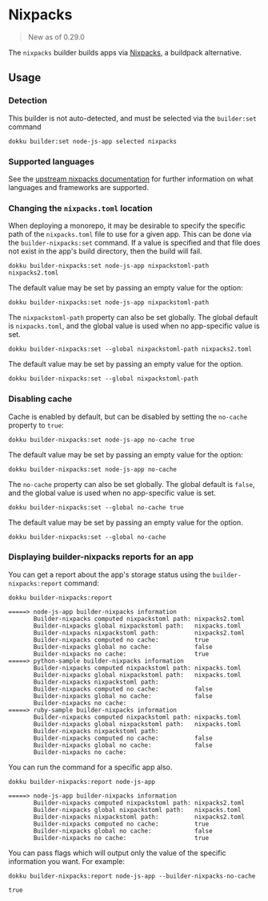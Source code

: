 # Nixpacks

> New as of 0.29.0

The `nixpacks` builder builds apps via [Nixpacks](https://nixpacks.com/), a buildpack alternative.

## Usage

### Detection

This builder is not auto-detected, and must be selected via the `builder:set` command

```shell
dokku builder:set node-js-app selected nixpacks
```

### Supported languages

See the [upstream nixpacks documentation](https://nixpacks.com/docs) for further information on what languages and frameworks are supported.

### Changing the `nixpacks.toml` location

When deploying a monorepo, it may be desirable to specify the specific path of the `nixpacks.toml` file to use for a given app. This can be done via the `builder-nixpacks:set` command. If a value is specified and that file does not exist in the app's build directory, then the build will fail.

```shell
dokku builder-nixpacks:set node-js-app nixpackstoml-path nixpacks2.toml
```

The default value may be set by passing an empty value for the option:

```shell
dokku builder-nixpacks:set node-js-app nixpackstoml-path
```

The `nixpackstoml-path` property can also be set globally. The global default is `nixpacks.toml`, and the global value is used when no app-specific value is set.

```shell
dokku builder-nixpacks:set --global nixpackstoml-path nixpacks2.toml
```

The default value may be set by passing an empty value for the option.

```shell
dokku builder-nixpacks:set --global nixpackstoml-path
```

### Disabling cache

Cache is enabled by default, but can be disabled by setting the `no-cache` property to `true`:

```shell
dokku builder-nixpacks:set node-js-app no-cache true
```

The default value may be set by passing an empty value for the option:

```shell
dokku builder-nixpacks:set node-js-app no-cache
```

The `no-cache` property can also be set globally. The global default is `false`, and the global value is used when no app-specific value is set.

```shell
dokku builder-nixpacks:set --global no-cache true
```

The default value may be set by passing an empty value for the option.

```shell
dokku builder-nixpacks:set --global no-cache
```

### Displaying builder-nixpacks reports for an app

You can get a report about the app's storage status using the `builder-nixpacks:report` command:

```shell
dokku builder-nixpacks:report
```

```
=====> node-js-app builder-nixpacks information
       Builder-nixpacks computed nixpackstoml path: nixpacks2.toml
       Builder-nixpacks global nixpackstoml path:   nixpacks.toml
       Builder-nixpacks nixpackstoml path:          nixpacks2.toml
       Builder-nixpacks computed no cache:          true
       Builder-nixpacks global no cache:            false
       Builder-nixpacks no cache:                   true
=====> python-sample builder-nixpacks information
       Builder-nixpacks computed nixpackstoml path: nixpacks.toml
       Builder-nixpacks global nixpackstoml path:   nixpacks.toml
       Builder-nixpacks nixpackstoml path:
       Builder-nixpacks computed no cache:          false
       Builder-nixpacks global no cache:            false
       Builder-nixpacks no cache:
=====> ruby-sample builder-nixpacks information
       Builder-nixpacks computed nixpackstoml path: nixpacks.toml
       Builder-nixpacks global nixpackstoml path:   nixpacks.toml
       Builder-nixpacks nixpackstoml path:
       Builder-nixpacks computed no cache:          false
       Builder-nixpacks global no cache:            false
       Builder-nixpacks no cache:
```

You can run the command for a specific app also.

```shell
dokku builder-nixpacks:report node-js-app
```

```
=====> node-js-app builder-nixpacks information
       Builder-nixpacks computed nixpackstoml path: nixpacks2.toml
       Builder-nixpacks global nixpackstoml path:   nixpacks.toml
       Builder-nixpacks nixpackstoml path:          nixpacks2.toml
       Builder-nixpacks computed no cache:          true
       Builder-nixpacks global no cache:            false
       Builder-nixpacks no cache:                   true
```

You can pass flags which will output only the value of the specific information you want. For example:

```shell
dokku builder-nixpacks:report node-js-app --builder-nixpacks-no-cache
```

```
true
```
